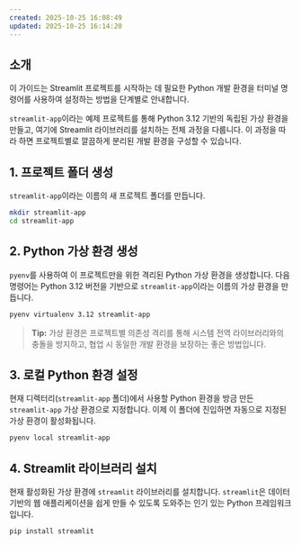 ```yaml
---
created: 2025-10-25 16:08:49
updated: 2025-10-25 16:14:20
---
```

## 소개

이 가이드는 Streamlit 프로젝트를 시작하는 데 필요한 Python 개발 환경을 터미널 명령어를 사용하여 설정하는 방법을 단계별로 안내합니다.

`streamlit-app`이라는 예제 프로젝트를 통해 Python 3.12 기반의 독립된 가상 환경을 만들고, 여기에 Streamlit 라이브러리를 설치하는 전체 과정을 다룹니다. 이 과정을 따라 하면 프로젝트별로 깔끔하게 분리된 개발 환경을 구성할 수 있습니다.

## 1. 프로젝트 폴더 생성

`streamlit-app`이라는 이름의 새 프로젝트 폴더를 만듭니다.

```bash
mkdir streamlit-app
cd streamlit-app
```

## 2. Python 가상 환경 생성

`pyenv`를 사용하여 이 프로젝트만을 위한 격리된 Python 가상 환경을 생성합니다. 다음 명령어는 Python 3.12 버전을 기반으로 `streamlit-app`이라는 이름의 가상 환경을 만듭니다.

```bash
pyenv virtualenv 3.12 streamlit-app
```

> **Tip:** 가상 환경은 프로젝트별 의존성 격리를 통해 시스템 전역 라이브러리와의 충돌을 방지하고, 협업 시 동일한 개발 환경을 보장하는 좋은 방법입니다.

## 3. 로컬 Python 환경 설정

현재 디렉터리(`streamlit-app` 폴더)에서 사용할 Python 환경을 방금 만든 `streamlit-app` 가상 환경으로 지정합니다.  이제 이 폴더에 진입하면 자동으로 지정된 가상 환경이 활성화됩니다.

```bash
pyenv local streamlit-app
```

## 4. Streamlit 라이브러리 설치

현재 활성화된 가상 환경에 `streamlit` 라이브러리를 설치합니다. `streamlit`은 데이터 기반의 웹 애플리케이션을 쉽게 만들 수 있도록 도와주는 인기 있는 Python 프레임워크입니다.

```bash
pip install streamlit
```
